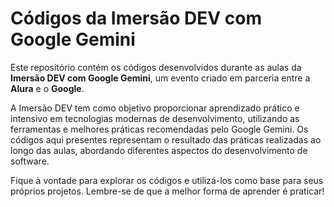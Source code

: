 # Códigos da Imersão DEV com Google Gemini

Este repositório contém os códigos desenvolvidos durante as aulas da **Imersão DEV com Google Gemini**, um evento criado em parceria entre a **Alura** e o **Google**. 

A Imersão DEV tem como objetivo proporcionar aprendizado prático e intensivo em tecnologias modernas de desenvolvimento, utilizando as ferramentas e melhores práticas recomendadas pelo Google Gemini. Os códigos aqui presentes representam o resultado das práticas realizadas ao longo das aulas, abordando diferentes aspectos do desenvolvimento de software.

Fique à vontade para explorar os códigos e utilizá-los como base para seus próprios projetos. Lembre-se de que a melhor forma de aprender é praticar!
